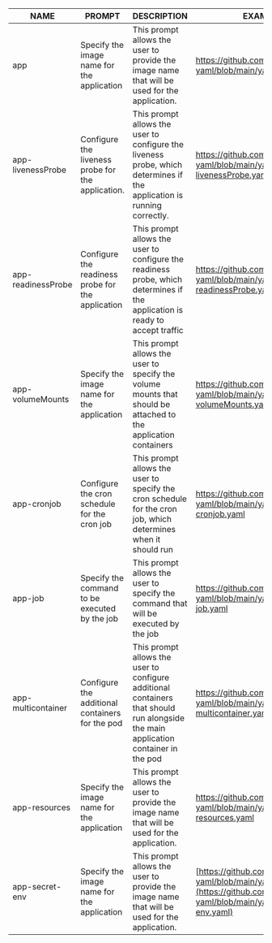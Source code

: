 |NAME|PROMPT|DESCRIPTION|EXAMPLE|
|----|------|-----------|-------|
|app|Specify the image name for the application|This prompt allows the user to provide the image name that will be used for the application.|https://github.com/Sergo03/task-yaml/blob/main/yaml/app.yaml |
|app-livenessProbe|Configure the liveness probe for the application.|This prompt allows the user to configure the liveness probe, which determines if the application is running correctly.|https://github.com/Sergo03/task-yaml/blob/main/yaml/app-livenessProbe.yaml |
|app-readinessProbe|Configure the readiness probe for the application|This prompt allows the user to configure the readiness probe, which determines if the application is ready to accept traffic|https://github.com/Sergo03/task-yaml/blob/main/yaml/app-readinessProbe.yaml |
|app-volumeMounts|Specify the image name for the application|This prompt allows the user to specify the volume mounts that should be attached to the application containers|https://github.com/Sergo03/task-yaml/blob/main/yaml/app-volumeMounts.yaml |
|app-cronjob|Configure the cron schedule for the cron job|This prompt allows the user to specify the cron schedule for the cron job, which determines when it should run|https://github.com/Sergo03/task-yaml/blob/main/yaml/app-cronjob.yaml |
|app-job|Specify the command to be executed by the job|This prompt allows the user to specify the command that will be executed by the job|https://github.com/Sergo03/task-yaml/blob/main/yaml/app-job.yaml |
|app-multicontainer|Configure the additional containers for the pod|This prompt allows the user to configure additional containers that should run alongside the main application container in the pod|https://github.com/Sergo03/task-yaml/blob/main/yaml/app-multicontainer.yaml |
|app-resources|Specify the image name for the application|This prompt allows the user to provide the image name that will be used for the application.|https://github.com/Sergo03/task-yaml/blob/main/yaml/app-resources.yaml|
|app-secret-env|Specify the image name for the application|This prompt allows the user to provide the image name that will be used for the application.|[https://github.com/Sergo03/task-yaml/blob/main/yaml/app.yam](https://github.com/Sergo03/task-yaml/blob/main/yaml/app-secret-env.yaml) |
